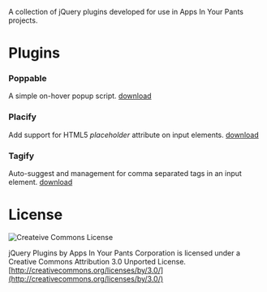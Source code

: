 A collection of jQuery plugins developed for use in Apps In Your Pants projects.

# Plugins

### Poppable
A simple on-hover popup script. [download](http://github.com/appsinyourpants/jquery-plugins/blob/master/jquery.poppable.js)

### Placify 

Add support for HTML5 _placeholder_ attribute on input elements. [download](http://github.com/appsinyourpants/jquery-plugins/blob/master/jquery.placify.js)

### Tagify

Auto-suggest and management for comma separated tags in an input element. [download](http://github.com/appsinyourpants/jquery-plugins/blob/master/jquery.tagify.js)



# License

![Createive Commons License][1] 

jQuery Plugins by Apps In Your Pants Corporation is licensed under a Creative Commons Attribution 3.0 Unported License.
[http://creativecommons.org/licenses/by/3.0/](http://creativecommons.org/licenses/by/3.0/)


  [1]: http://i.creativecommons.org/l/by/3.0/88x31.png